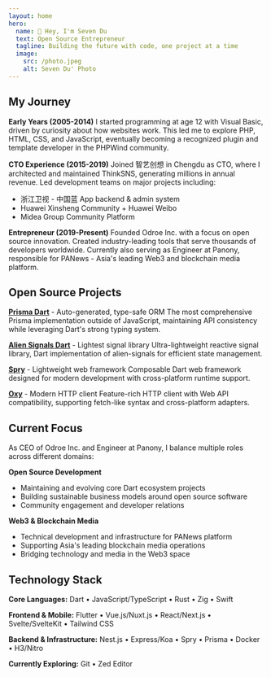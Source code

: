 ```yaml
---
layout: home
hero:
  name: 🫧 Hey, I'm Seven Du
  text: Open Source Entrepreneur
  tagline: Building the future with code, one project at a time
  image:
    src: /photo.jpeg
    alt: Seven Du' Photo
---
```


<style>
@reference "tailwindcss";

.VPHome .VPHero .VPImage {
  @apply rounded-3xl shadow object-cover aspect-square w-full h-auto;
}

.VPHome .VPFeatures .VPFeature {
  @apply hover:shadow-2xl hover:shadow-indigo-500/40;
}

.VPHome .VPFeatures .VPFeature .feature-link {
  @apply inline-block w-full text-right text-blue-400 mt-2;
}
</style>

<script setup>
import { VPTeamPageTitle } from 'vitepress/theme';
</script>

<VPTeamPageTitle>
  <template #title>
      <span class="uppercase">about me</span>
  </template>
  <template #lead>Passionate developer since 2005 • Open source advocate • CEO at Odroe Inc.</template>
</VPTeamPageTitle>

## My Journey

**Early Years (2005-2014)**
I started programming at age 12 with Visual Basic, driven by curiosity about how websites work. This led me to explore PHP, HTML, CSS, and JavaScript, eventually becoming a recognized plugin and template developer in the PHPWind community.

**CTO Experience (2015-2019)**
Joined 智艺创想 in Chengdu as CTO, where I architected and maintained ThinkSNS, generating millions in annual revenue. Led development teams on major projects including:

- 浙江卫视 - 中国蓝 App backend & admin system
- Huawei Xinsheng Community + Huawei Weibo
- Midea Group Community Platform

**Entrepreneur (2019-Present)**
Founded Odroe Inc. with a focus on open source innovation. Created industry-leading tools that serve thousands of developers worldwide. Currently also serving as Engineer at Panony, responsible for PANews - Asia's leading Web3 and blockchain media platform.

## Open Source Projects

**[Prisma Dart](https://prisma.pub)** - Auto-generated, type-safe ORM
The most comprehensive Prisma implementation outside of JavaScript, maintaining API consistency while leveraging Dart's strong typing system.

**[Alien Signals Dart](https://github.com/medz/alien-signals-dart)** - Lightest signal library
Ultra-lightweight reactive signal library, Dart implementation of alien-signals for efficient state management.

**[Spry](https://spry.fun)** - Lightweight web framework
Composable Dart web framework designed for modern development with cross-platform runtime support.

**[Oxy](https://github.com/medz/oxy)** - Modern HTTP client
Feature-rich HTTP client with Web API compatibility, supporting fetch-like syntax and cross-platform adapters.

## Current Focus

As CEO of Odroe Inc. and Engineer at Panony, I balance multiple roles across different domains:

**Open Source Development**

- Maintaining and evolving core Dart ecosystem projects
- Building sustainable business models around open source software
- Community engagement and developer relations

**Web3 & Blockchain Media**

- Technical development and infrastructure for PANews platform
- Supporting Asia's leading blockchain media operations
- Bridging technology and media in the Web3 space

## Technology Stack

**Core Languages:**
Dart • JavaScript/TypeScript • Rust • Zig • Swift

**Frontend & Mobile:**
Flutter • Vue.js/Nuxt.js • React/Next.js • Svelte/SvelteKit • Tailwind CSS

**Backend & Infrastructure:**
Nest.js • Express/Koa • Spry • Prisma • Docker • H3/Nitro

**Currently Exploring:**
Git • Zed Editor

